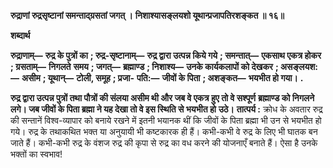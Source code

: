 **रुद्राणां रुद्रसृष्टानां समन्ताद्ग्रसतां जगत् ।** **निशाश्यासङ्लयशो यूथान्प्रजापतिरशङ्कत ॥ १६॥** 

**शब्दार्थ** 

**रुद्राणाम्—** **रुद्र के पुत्रों का** **; रुद्र-सृष्टानाम्—** **रुद्र द्वारा उत्पन्न किये गये** **; समन्तात्—** **एकसाथ एकत्र होकर** **; ग्रसताम्—** **निगलते** **समय** **; जगत्—** **ब्रह्माण्ड** **; निशाश्य—** **उनके कार्यकलापों को देखकर** **; असङ्लयश:—** **असीम** **; यूथान्—** **टोली, समूह** **; प्रजा-** **पति:—** **जीवों के पिता** **; अशङ्कत—** **भयभीत हो गया।** **.** 

**रुद्र द्वारा उत्पन्न पुत्रों तथा पौत्रों की संलया असीम थी और जब वे एकत्र हुए तो वे सश्पूर्ण** **ब्रह्माण्ड को निगलने लगे। जब जीवों के पिता ब्रह्मा ने यह देखा तो वे इस स्थिति से भयभीत हो** **उठे।** **तात्पर्य :** क्रोध के अवतार रुद्र की सन्तानें विश्व-व्यापार को बनाये रखने में इतनी भयानक थीं कि जीवों के पिता ब्रह्मा भी उन से भयभीत हो गये। रुद्र के तथाकथित भक्त या अनुयायी भी कष्टकारक ही हैं। कभी-कभी वे रुद्र के लिए भी घातक बन जाते हैं। कभी-कभी रुद्र के वंशज रुद्र की कृपा से रुद्र का वध करने की योजनाएँ बनाते हैं। ऐसा है उनके भक्तों का स्वभाव!  